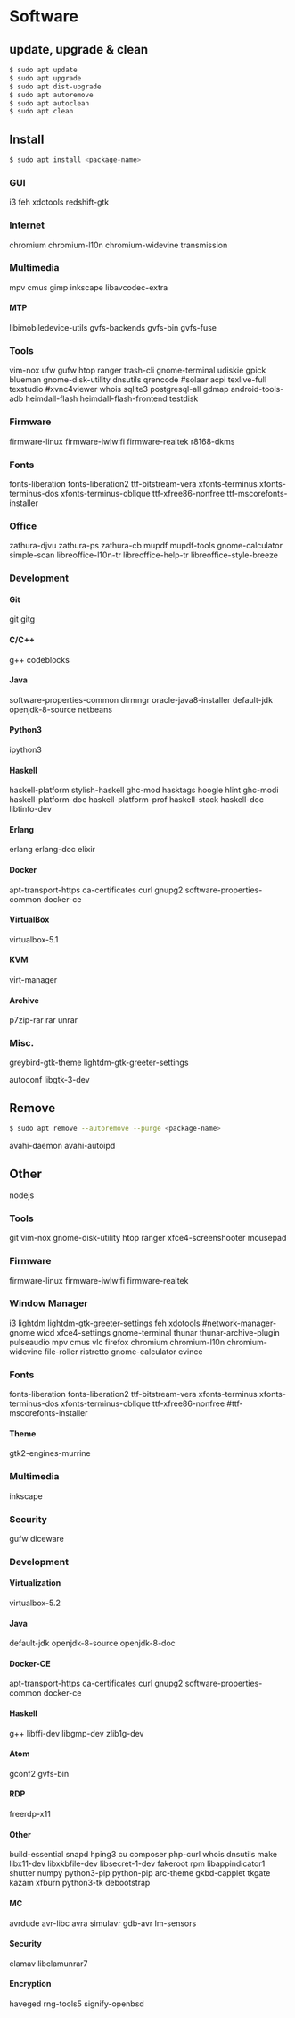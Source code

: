 # Software

## update, upgrade & clean

```bash
$ sudo apt update
$ sudo apt upgrade
$ sudo apt dist-upgrade
$ sudo apt autoremove
$ sudo apt autoclean
$ sudo apt clean
```

## Install

```bash
$ sudo apt install <package-name>
```

### GUI
i3 feh xdotools
redshift-gtk

### Internet
chromium chromium-l10n chromium-widevine
transmission

### Multimedia
mpv cmus
gimp inkscape
libavcodec-extra

#### MTP
libimobiledevice-utils
gvfs-backends
gvfs-bin
gvfs-fuse

### Tools
vim-nox
ufw gufw
htop
ranger
trash-cli
gnome-terminal
udiskie
gpick
blueman
gnome-disk-utility
dnsutils
qrencode
#solaar
acpi
texlive-full
texstudio
#xvnc4viewer
whois
sqlite3
postgresql-all
gdmap
android-tools-adb
heimdall-flash
heimdall-flash-frontend
testdisk

### Firmware
firmware-linux firmware-iwlwifi
firmware-realtek r8168-dkms

### Fonts
fonts-liberation fonts-liberation2 ttf-bitstream-vera
xfonts-terminus xfonts-terminus-dos xfonts-terminus-oblique
ttf-xfree86-nonfree
ttf-mscorefonts-installer

### Office
zathura-djvu zathura-ps zathura-cb
mupdf
mupdf-tools
gnome-calculator
simple-scan
libreoffice-l10n-tr
libreoffice-help-tr
libreoffice-style-breeze

### Development

#### Git
git gitg

#### C/C++
g++
codeblocks

#### Java
software-properties-common
dirmngr
oracle-java8-installer
default-jdk
openjdk-8-source
netbeans

#### Python3
ipython3

#### Haskell
haskell-platform
stylish-haskell ghc-mod hasktags hoogle hlint ghc-modi
haskell-platform-doc haskell-platform-prof haskell-stack
haskell-doc
libtinfo-dev

#### Erlang
erlang
erlang-doc
elixir

#### Docker
apt-transport-https
ca-certificates
curl
gnupg2
software-properties-common
docker-ce

#### VirtualBox
virtualbox-5.1

#### KVM
virt-manager

#### Archive
p7zip-rar rar unrar

### Misc.
greybird-gtk-theme
lightdm-gtk-greeter-settings

autoconf
libgtk-3-dev

## Remove

```bash
$ sudo apt remove --autoremove --purge <package-name>
```

avahi-daemon
avahi-autoipd

## Other
nodejs

### Tools
git vim-nox
gnome-disk-utility
htop
ranger
xfce4-screenshooter
mousepad

### Firmware
firmware-linux firmware-iwlwifi firmware-realtek

### Window Manager
i3 lightdm lightdm-gtk-greeter-settings
feh xdotools
#network-manager-gnome
wicd
xfce4-settings
gnome-terminal
thunar
thunar-archive-plugin
pulseaudio
mpv cmus
vlc
firefox
chromium chromium-l10n chromium-widevine
file-roller
ristretto
gnome-calculator
evince

### Fonts
fonts-liberation fonts-liberation2 ttf-bitstream-vera
xfonts-terminus xfonts-terminus-dos xfonts-terminus-oblique
ttf-xfree86-nonfree
#ttf-mscorefonts-installer

#### Theme
gtk2-engines-murrine

### Multimedia
inkscape

### Security
gufw
diceware

### Development

#### Virtualization
virtualbox-5.2

#### Java
default-jdk openjdk-8-source openjdk-8-doc

#### Docker-CE
apt-transport-https
ca-certificates
curl
gnupg2
software-properties-common
docker-ce

#### Haskell
g++
libffi-dev
libgmp-dev
zlib1g-dev

#### Atom
gconf2
gvfs-bin


#### RDP
freerdp-x11

#### Other
build-essential
snapd
hping3
cu
composer
php-curl
whois
dnsutils
make
libx11-dev libxkbfile-dev libsecret-1-dev
fakeroot
rpm
libappindicator1
shutter
numpy
python3-pip
python-pip
arc-theme
gkbd-capplet
tkgate
kazam
xfburn
python3-tk
debootstrap

#### MC
avrdude
avr-libc
avra
simulavr
gdb-avr
lm-sensors

#### Security
clamav
libclamunrar7

#### Encryption
haveged
rng-tools5
signify-openbsd
